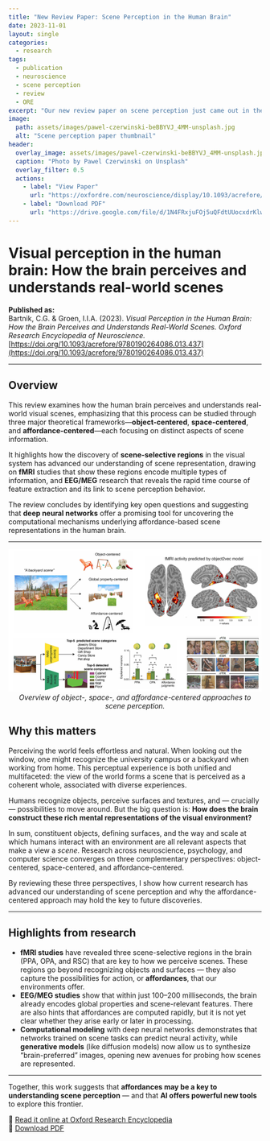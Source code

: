 ```yaml
---
title: "New Review Paper: Scene Perception in the Human Brain"
date: 2023-11-01
layout: single
categories:
  - research
tags:
  - publication
  - neuroscience
  - scene perception
  - review
  - ORE
excerpt: "Our new review paper on scene perception just came out in the Oxford Research Encyclopedia of Neuroscience."
image:
  path: assets/images/pawel-czerwinski-beBBYVJ_4MM-unsplash.jpg
  alt: "Scene perception paper thumbnail"
header:
  overlay_image: assets/images/pawel-czerwinski-beBBYVJ_4MM-unsplash.jpg
  caption: "Photo by Pawel Czerwinski on Unsplash"
  overlay_filter: 0.5
  actions:
    - label: "View Paper"
      url: "https://oxfordre.com/neuroscience/display/10.1093/acrefore/9780190264086.001.0001/acrefore-9780190264086-e-437"
    - label: "Download PDF"
      url: "https://drive.google.com/file/d/1N4FRxjuFOj5uQFdtUUocxdrKlwv_SqFN/view?usp=sharing"
---
```


# Visual perception in the human brain: How the brain perceives and understands real-world scenes  

**Published as:**  
Bartnik, C.G. & Groen, I.I.A. (2023). *Visual Perception in the Human Brain: How the Brain Perceives and Understands Real-World Scenes.* *Oxford Research Encyclopedia of Neuroscience.*  
[https://doi.org/10.1093/acrefore/9780190264086.013.437](https://doi.org/10.1093/acrefore/9780190264086.013.437)  

---

## Overview  
This review examines how the human brain perceives and understands real-world visual scenes, emphasizing that this process can be studied through three major theoretical frameworks—**object-centered**, **space-centered**, and **affordance-centered**—each focusing on distinct aspects of scene information.  

It highlights how the discovery of **scene-selective regions** in the visual system has advanced our understanding of scene representation, drawing on **fMRI** studies that show these regions encode multiple types of information, and **EEG/MEG** research that reveals the rapid time course of feature extraction and its link to scene perception behavior.  

The review concludes by identifying key open questions and suggesting that **deep neural networks** offer a promising tool for uncovering the computational mechanisms underlying affordance-based scene representations in the human brain.  

---

<p align="center">
  <img src="/assets/images/ORE_overview.png" alt="Overview of scene perception approaches" width="1200"><br>
  <em>Overview of object-, space-, and affordance-centered approaches to scene perception.</em>
</p>



## Why this matters  
Perceiving the world feels effortless and natural. When looking out the window, one might recognize the university campus or a backyard when working from home. This perceptual experience is both unified and multifaceted: the view of the world forms a scene that is perceived as a coherent whole, associated with diverse experiences.  

Humans recognize objects, perceive surfaces and textures, and — crucially — possibilities to move around. But the big question is: **How does the brain construct these rich mental representations of the visual environment?**  

In sum, constituent objects, defining surfaces, and the way and scale at which humans interact with an environment are all relevant aspects that make a view a *scene*. Research across neuroscience, psychology, and computer science converges on three complementary perspectives: object-centered, space-centered, and affordance-centered.  

By reviewing these three perspectives, I show how current research has advanced our understanding of scene perception and why the affordance-centered approach may hold the key to future discoveries.  

---

## Highlights from research  
- **fMRI studies** have revealed three scene-selective regions in the brain (PPA, OPA, and RSC) that are key to how we perceive scenes. These regions go beyond recognizing objects and surfaces — they also capture the possibilities for action, or **affordances**, that our environments offer.  
- **EEG/MEG studies** show that within just 100–200 milliseconds, the brain already encodes global properties and scene-relevant features. There are also hints that affordances are computed rapidly, but it is not yet clear whether they arise early or later in processing.  
- **Computational modeling** with deep neural networks demonstrates that networks trained on scene tasks can predict neural activity, while **generative models** (like diffusion models) now allow us to synthesize “brain-preferred” images, opening new avenues for probing how scenes are represented.  

---

Together, this work suggests that **affordances may be a key to understanding scene perception** — and that **AI offers powerful new tools** to explore this frontier.  

🔗 [Read it online at Oxford Research Encyclopedia](https://oxfordre.com/neuroscience/display/10.1093/acrefore/9780190264086.001.0001/acrefore-9780190264086-e-437)  
📄 [Download PDF](https://drive.google.com/file/d/1N4FRxjuFOj5uQFdtUUocxdrKlwv_SqFN/view?usp=sharing)  
